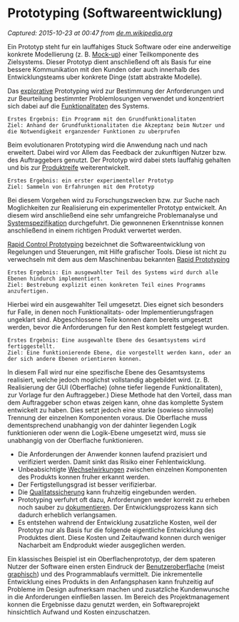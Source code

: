 # Prototyping (Softwareentwicklung)

_Captured: 2015-10-23 at 00:47 from [de.m.wikipedia.org](https://de.m.wikipedia.org/wiki/Prototyping_(Softwareentwicklung))_

Ein Prototyp steht fur ein lauffahiges Stuck Software oder eine anderweitige konkrete Modellierung (z. B. [Mock-up](https://de.m.wikipedia.org/wiki/Mock-up)) einer Teilkomponente des Zielsystems. Dieser Prototyp dient anschließend oft als Basis fur eine bessere Kommunikation mit den Kunden oder auch innerhalb des Entwicklungsteams uber konkrete Dinge (statt abstrakte Modelle).

Das [explorative](https://de.m.wikipedia.org/wiki/Explorativ) Prototyping wird zur Bestimmung der Anforderungen und zur Beurteilung bestimmter Problemlosungen verwendet und konzentriert sich dabei auf die [Funktionalitaten](https://de.m.wikipedia.org/wiki/Funktionalit%C3%A4t) des Systems.

    Erstes Ergebnis: Ein Programm mit den Grundfunktionalitaten
    Ziel: Anhand der Grundfunktionalitaten die Akzeptanz beim Nutzer und die Notwendigkeit erganzender Funktionen zu uberprufen

Beim evolutionaren Prototyping wird die Anwendung nach und nach erweitert. Dabei wird vor Allem das Feedback der zukunftigen Nutzer bzw. des Auftraggebers genutzt. Der Prototyp wird dabei stets lauffahig gehalten und bis zur [Produktreife](https://de.m.wikipedia.org/w/index.php?title=Produktreife&action=edit&redlink=1) weiterentwickelt.

    Erstes Ergebnis: ein erster experimenteller Prototyp
    Ziel: Sammeln von Erfahrungen mit dem Prototyp

Bei diesem Vorgehen wird zu Forschungszwecken bzw. zur Suche nach Moglichkeiten zur Realisierung ein experimenteller Prototyp entwickelt. An diesem wird anschließend eine sehr umfangreiche Problemanalyse und [Systemspezifikation](https://de.m.wikipedia.org/wiki/Systemspezifikation) durchgefuhrt. Die gewonnenen Erkenntnisse konnen anschließend in einem richtigen Produkt verwertet werden.

[Rapid Control Prototyping](https://de.m.wikipedia.org/wiki/Rapid_Control_Prototyping) bezeichnet die Softwareentwicklung von Regelungen und Steuerungen, mit Hilfe grafischer Tools. Diese ist nicht zu verwechseln mit dem aus dem Maschinenbau bekannten [Rapid Prototyping](https://de.m.wikipedia.org/wiki/Rapid_Prototyping)

    Erstes Ergebnis: Ein ausgewahlter Teil des Systems wird durch alle Ebenen hindurch implementiert.
    Ziel: Bestrebung explizit einen konkreten Teil eines Programms anzufertigen.

Hierbei wird ein ausgewahlter Teil umgesetzt. Dies eignet sich besonders fur Falle, in denen noch Funktionalitats- oder Implementierungsfragen ungeklart sind. Abgeschlossene Teile konnen dann bereits umgesetzt werden, bevor die Anforderungen fur den Rest komplett festgelegt wurden.

    Erstes Ergebnis: Eine ausgewahlte Ebene des Gesamtsystems wird fertiggestellt.
    Ziel: Eine funktionierende Ebene, die vorgestellt werden kann, oder an der sich andere Ebenen orientieren konnen.

In diesem Fall wird nur eine spezifische Ebene des Gesamtsystems realisiert, welche jedoch moglichst vollstandig abgebildet wird. (z. B. Realisierung der GUI (Oberflache) (ohne tiefer liegende Funktionalitaten), zur Vorlage fur den Auftraggeber.) Diese Methode hat den Vorteil, dass man dem Auftraggeber schon etwas zeigen kann, ohne das komplette System entwickelt zu haben. Dies setzt jedoch eine starke (sowieso sinnvolle) Trennung der einzelnen Komponenten voraus. Die Oberflache muss dementsprechend unabhangig von der dahinter liegenden Logik funktionieren oder wenn die Logik-Ebene umgesetzt wird, muss sie unabhangig von der Oberflache funktionieren.

  * Die Anforderungen der Anwender konnen laufend prazisiert und verifiziert werden. Damit sinkt das Risiko einer Fehlentwicklung.
  * Unbeabsichtigte [Wechselwirkungen](https://de.m.wikipedia.org/wiki/Interaktion) zwischen einzelnen Komponenten des Produkts konnen fruher erkannt werden.
  * Der Fertigstellungsgrad ist besser verifizierbar.
  * Die [Qualitatssicherung](https://de.m.wikipedia.org/wiki/Qualit%C3%A4tssicherung) kann fruhzeitig eingebunden werden.
  * Prototyping verfuhrt oft dazu, Anforderungen weder korrekt zu erheben noch sauber zu [dokumentieren](https://de.m.wikipedia.org/wiki/Dokumentation). Der Entwicklungsprozess kann sich dadurch erheblich verlangsamen.
  * Es entstehen wahrend der Entwicklung zusatzliche Kosten, weil der Prototyp nur als Basis fur die folgende eigentliche Entwicklung des Produktes dient. Diese Kosten und Zeitaufwand konnen durch weniger Nacharbeit am Endprodukt wieder ausgeglichen werden.

Ein klassisches Beispiel ist ein Oberflachenprototyp, der dem spateren Nutzer der Software einen ersten Eindruck der [Benutzeroberflache](https://de.m.wikipedia.org/wiki/Benutzeroberfl%C3%A4che) (meist [graphisch](https://de.m.wikipedia.org/wiki/Grafische_Benutzeroberfl%C3%A4che)) und des Programmablaufs vermittelt. Die inkrementelle Entwicklung eines Produkts in den Anfangsphasen kann fruhzeitig auf Probleme im Design aufmerksam machen und zusatzliche Kundenwunsche in die Anforderungen einfließen lassen. Im Bereich des Projektmanagement konnen die Ergebnisse dazu genutzt werden, ein Softwareprojekt hinsichtlich Aufwand und Kosten einzuschatzen.
